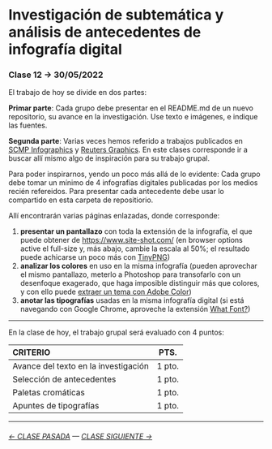 # Investigación de subtemática y análisis de antecedentes de infografía digital

### Clase 12 → 30/05/2022

El trabajo de hoy se divide en dos partes: 

**Primar parte**: Cada grupo debe presentar en el README.md de un nuevo repositorio, su avance en la investigación. Use texto e imágenes, e indique las fuentes.

**Segunda parte**: Varias veces hemos referido a trabajos publicados en [SCMP Infographics](https://www.scmp.com/infographic/) y [Reuters Graphics](https://graphics.reuters.com/). En este clases corresponde ir a buscar allí mismo algo de inspiración para su trabajo grupal.

Para poder inspirarnos, yendo un poco más allá de lo evidente: Cada grupo debe tomar un mínimo de 4 infografías digitales publicadas por los medios recién refereidos. Para presentar cada antecedente debe usar lo compartido en esta carpeta de repositiorio. 

Allí encontrarán varias páginas enlazadas, donde corresponde: 

1. **presentar un pantallazo** con toda la extensión de la infografía, el que puede obtener de https://www.site-shot.com/ (en browser options active el full-size y, más abajo, cambie la escala al 50%; el resultado puede achicarse un poco más con [TinyPNG](https://tinypng.com/))
2. **analizar los colores** en uso en la misma infografía (pueden aprovechar el mismo pantallazo, meterlo a Photoshop para transofarlo con un desenfoque exagerado, que haga imposible distinguir más que colores, y con ello puede [extraer un tema con Adobe Color](https://color.adobe.com/es/create/image))
3. **anotar las tipografías** usadas en la misma infografía digital (si está navegando con Google Chrome, aproveche la extensión [What Font?](https://chrome.google.com/webstore/detail/whatfont/jabopobgcpjmedljpbcaablpmlmfcogm)) 

- - - - - - - - - - -

En la clase de hoy, el trabajo grupal será evaluado con 4 puntos: 

| CRITERIO | PTS.  |
|:---------|:-----:|
| Avance del texto en la investigación | 1 pto. |
| Selección de antecedentes | 1 pto. |
| Paletas cromáticas | 1 pto. |
| Apuntes de tipografías | 1 pto. |

- - - - - - - -

###### [← CLASE PASADA](https://github.com/profesorfaco/dno075-2022-1/tree/main/clase-11) — [CLASE SIGUIENTE →](https://github.com/profesorfaco/dno075-2022-1/tree/main/clase-13) 

